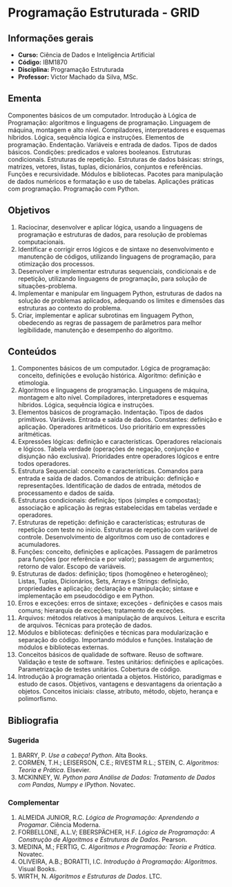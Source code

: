 # Programação Estruturada - GRID

## Informações gerais

- **Curso:** Ciência de Dados e Inteligência Artificial
- **Código:** IBM1870
- **Disciplina:** Programação Estruturada
- **Professor:** Victor Machado da Silva, MSc.

## Ementa

Componentes básicos de um computador. Introdução à Lógica de Programação: algoritmos e linguagens de programação. Linguagem de máquina, montagem e alto nível. Compiladores, interpretadores e esquemas híbridos. Lógica, sequência lógica e instruções. Elementos de programação. Endentação. Variáveis e entrada de dados. Tipos de dados básicos. Condições: predicados e valores booleanos. Estruturas condicionais. Estruturas de repetição.  Estruturas de dados básicas: strings, matrizes, vetores, listas, tuplas, dicionários, conjuntos e referências. Funções e recursividade. Módulos e bibliotecas. Pacotes para manipulação de dados numéricos e formatação e uso de tabelas. Aplicações práticas com programação. Programação com Python.

## Objetivos

1. Raciocinar, desenvolver e aplicar lógica, usando a linguagens de programação e estruturas de dados, para resolução de problemas computacionais.
2. Identificar e corrigir erros lógicos e de sintaxe no desenvolvimento e manutenção de códigos, utilizando linguagens de programação, para otimização dos processos.
3. Desenvolver e implementar estruturas sequenciais, condicionais e de repetição, utilizando linguagens de programação, para solução de situações-problema.
4. Implementar e manipular em linguagem Python, estruturas de dados na solução de problemas aplicados, adequando os limites e dimensões das estruturas ao contexto do problema.
5. Criar, implementar e aplicar sub­rotinas em linguagem Python, obedecendo as regras de passagem de parâmetros para melhor legibilidade, manutenção e desempenho do algoritmo.

## Conteúdos

1. Componentes básicos de um computador. Lógica de programação: conceito, definições e evolução histórica. Algoritmo: definição e etimologia.
2. Algoritmos e linguagens de programação. Linguagens de máquina, montagem e alto nível. Compiladores, interpretadores e esquemas híbridos. Lógica, sequência lógica e instruções.
3. Elementos básicos de programação. Indentação. Tipos de dados primitivos. Variáveis. Entrada e saída de dados. Constantes: definição e aplicação. Operadores aritméticos. Uso prioritário em expressões aritméticas.
4. Expressões lógicas: definição e características. Operadores relacionais e lógicos. Tabela verdade (operações de negação, conjunção e disjunção não exclusiva). Prioridades entre operadores lógicos e entre todos operadores.
5. Estrutura Sequencial: conceito e características. Comandos para entrada e saída de dados. Comandos de atribuição: definição e representações. Identificação de dados de entrada, métodos de processamento e dados de saída.
6. Estruturas condicionais: definição; tipos (simples e compostas); associação e aplicação às regras estabelecidas em tabelas verdade e operadores.
7. Estruturas de repetição: definição e características; estruturas de repetição com teste no início. Estruturas de repetição com variável de controle. Desenvolvimento de algoritmos com uso de contadores e acumuladores.
8. Funções: conceito, definições e aplicações. Passagem de parâmetros para funções (por referência e por valor); passagem de argumentos; retorno de valor. Escopo de variáveis.
9. Estruturas de dados: definição; tipos (homogêneo e heterogêneo); Listas, Tuplas, Dicionários, Sets, Arrays e Strings: definição, propriedades e aplicação; declaração e manipulação; sintaxe e implementação em pseudocódigo e em Python.
10. Erros e exceções: erros de sintaxe; exceções - definições e casos mais comuns; hierarquia de exceções; tratamento de exceções.
11. Arquivos: métodos relativos à manipulação de arquivos. Leitura e escrita de arquivos. Técnicas para proteção de dados.
12. Módulos e bibliotecas: definições e técnicas para modularização e separação do código. Importando módulos e funções. Instalação de módulos e bibliotecas externas.
13. Conceitos básicos de qualidade de software. Reuso de software. Validação e teste de software. Testes unitários: definições e aplicações. Parametrização de testes unitários. Cobertura de código.
14. Introdução à programação orientada a objetos. Histórico, paradigmas e estudo de casos. Objetivos, vantagens e desvantagens da orientação a objetos. Conceitos iniciais: classe, atributo, método, objeto, herança e polimorfismo.

## Bibliografia

### Sugerida

1. BARRY, P. _Use a cabeça! Python_. Alta Books.
2. CORMEN, T.H.; LEISERSON, C.E.; RIVESTM R.L.; STEIN, C. _Algoritmos: Teoria e Prática_. Elsevier.
3. MCKINNEY, W. _Python para Análise de Dados: Tratamento de Dados com Pandas, Numpy e IPython_. Novatec.

### Complementar

1. ALMEIDA JUNIOR, R.C. _Lógica de Programação: Aprendendo a Progamar_. Ciência Moderna.
2. FORBELLONE, A.L.V; EBERSPÄCHER, H.F. _Lógica de Programação: A Construção de Algoritmos e Estruturas de Dados_. Pearson.
3. MEDINA, M.; FERTIG, C. _Algoritmos e Programação: Teoria e Prática_. Novatec.
4. OLIVEIRA, A.B.; BORATTI, I.C. _Introdução à Programação: Algoritmos_. Visual Books.
5. WIRTH, N. _Algoritmos e Estruturas de Dados_. LTC.
